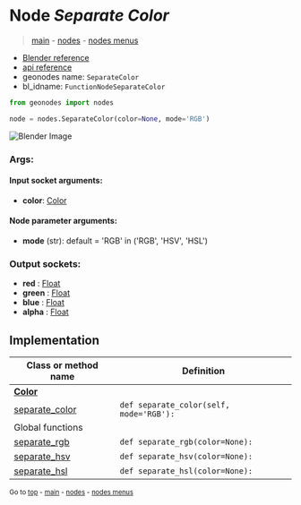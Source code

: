 # Node *Separate Color*

> [main](../index.md) - [nodes](nodes.md) - [nodes menus](nodes_menus.md)

- [Blender reference](https://docs.blender.org/manual/en/latest/modeling/geometry_nodes/color/separate_color.html)
- [api reference](https://docs.blender.org/api/current/bpy.types.FunctionNodeSeparateColor.html)
- geonodes name: `SeparateColor`
- bl_idname: `FunctionNodeSeparateColor`

```python
from geonodes import nodes

node = nodes.SeparateColor(color=None, mode='RGB')
```

![Blender Image](https://docs.blender.org/manual/en/latest/_images/node-types_FunctionNodeSeparateColor.webp)

### Args:

#### Input socket arguments:

- **color**: [Color](Color.md)

#### Node parameter arguments:

- **mode** (str): default = 'RGB' in ('RGB', 'HSV', 'HSL')

### Output sockets:

- **red** : [Float](Float.md)
- **green** : [Float](Float.md)
- **blue** : [Float](Float.md)
- **alpha** : [Float](Float.md)

## Implementation

| Class or method name | Definition |
|----------------------|------------|
| **[Color](Color.md)** |
| [separate_color](Color.md#separate_color) | `def separate_color(self, mode='RGB'):` |
| Global functions |
| [separate_rgb](functions.md#separate_rgb) | `def separate_rgb(color=None):` |
| [separate_hsv](functions.md#separate_hsv) | `def separate_hsv(color=None):` |
| [separate_hsl](functions.md#separate_hsl) | `def separate_hsl(color=None):` |

<sub>Go to [top](#node-separate-color) - [main](../index.md) - [nodes](nodes.md) - [nodes menus](nodes_menus.md)</sub>

